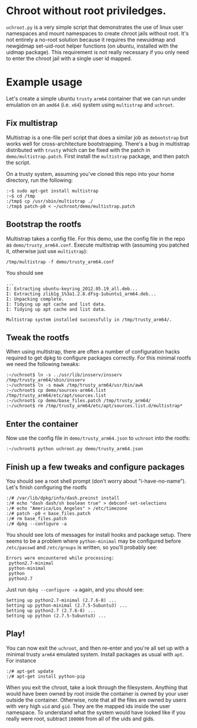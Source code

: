 # Chroot without root priviledges.

`uchroot.py` is a very simple script that demonstrates the use of linux user
namespaces and mount namespaces to create chroot jails without root. It's not
entirely a no-root solution because it requires the newuidmap and newgidmap
set-uid-root helper functions (on ubuntu, installed with the uidmap package).
This requirement is not really necessary if you only need to enter the chroot
jail with a single user id mapped.

# Example usage

Let's create a simple ubuntu `trusty` `arm64` container that we can run under
emulation on an `amd64` (i.e. `x64`) system using `multistrap` and `uchroot`.

## Fix multistrap

Multistrap is a one-file perl script that does a similar job as `debootstrap`
but works well for cross-architecture bootstrapping. There's a bug in multistrap
distributed with `trusty` which can be fixed with the patch in
`demo/multistrap.patch`. First install the `multistrap` package, and then patch
the script.

On a trusty system, assuming you've cloned this repo into your home directory,
run the following:

    :~$ sudo apt-get install multistrap
    :~$ cd /tmp
    :/tmp$ cp /usr/sbin/multistrap ./
    :/tmp$ patch-p0 < ~/uchroot/demo/multistrap.patch

## Bootstrap the rootfs

Multistrap takes a config file. For this demo, use the config file in the repo
as `demo/trusty_arm64.conf`. Execute multistrap with (assuming you patched it,
otherwise just use `multistrap`):

    /tmp/multistrap -f demo/trusty_arm64.conf

You should see

    ...
    I: Extracting ubuntu-keyring_2012.05.19_all.deb...
    I: Extracting zlib1g_1%3a1.2.8.dfsg-1ubuntu1_arm64.deb...
    I: Unpacking complete.
    I: Tidying up apt cache and list data.
    I: Tidying up apt cache and list data.

    Multistrap system installed successfully in /tmp/trusty_arm64/.

## Tweak the rootfs

When using multistrap, there are often a number of configuration hacks required
to get dpkg to configure packages correctly. For this minimal rootfs we need the
following tweaks:

    :~/uchroot$ ln -s ../usr/lib/insserv/insserv /tmp/trusty_arm64/sbin/insserv
    :~/uchroot$ ln -s mawk /tmp/trusty_arm64/usr/bin/awk
    :~/uchroot$ cp demo/sources-arm64.list /tmp/trusty_arm64/etc/apt/sources.list
    :~/uchroot$ cp demo/base_files.patch /tmp/trusty_arm64/
    :~/uchroot$ rm /tmp/trusty_arm64/etc/apt/sources.list.d/multistrap*


## Enter the container


Now use the config file in `demo/trusty_arm64.json` to `uchroot` into the
rootfs:

    :~/uchroot$ python uchroot.py demo/trusty_arm64.json

## Finish up a few tweaks and configure packages

You should see a root shell prompt (don't worry about "i-have-no-name"). Let's
finish configuring the rootfs

    :/# /var/lib/dpkg/info/dash.preinst install
    :/# echo "dash dash/sh boolean true" > debconf-set-selections
    :/# echo "America/Los_Angeles" > /etc/timezone
    :/# patch -p0 < base_files.patch
    :/# rm base_files.patch
    :/# dpkg --configure -a

You should see lots of messages for install hooks and package setup. There seems
to be a problem where `python-minimal` may be configured before `/etc/passwd`
and `/etc/groups` is written, so you'll probably see:

    Errors were encountered while processing:
     python2.7-minimal
     python-minimal
     python
     python2.7

Just run `dpkg --configure -a` again, and you should see:

    Setting up python2.7-minimal (2.7.6-8) ...
    Setting up python-minimal (2.7.5-5ubuntu3) ...
    Setting up python2.7 (2.7.6-8) ...
    Setting up python (2.7.5-5ubuntu3) ...

## Play!

You can now exit the `uchroot`, and then re-enter and you're all set up with a
minimal trusty `arm64` emulated system. Install packages as usual with `apt`.
For instance

    :/# apt-get update
    :/# apt-get install python-pip

When you exit the chroot, take a look through the filesystem. Anything that
would have been owned by root inside the container is owned by your user outside
the container. Otherwise, note that all the files are owned by users with very
high `uid` and `gid`. They are the mapped ids inside the user namespace. To
understand what the system would have looked like if you really were root,
subtract `100000` from all of the uids and gids.


